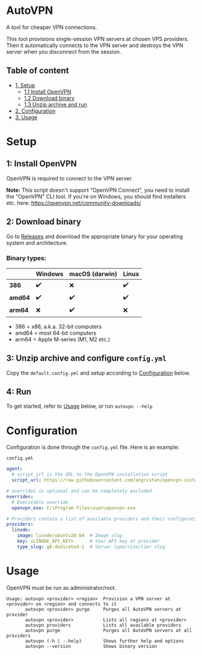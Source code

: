 # AutoVPN

A tool for cheaper VPN connections.

This tool provisions single-session VPN servers at chosen VPS providers. Then it
automatically connects to the VPN server and destroys the VPN server when you
disconnect from the session.

## Table of content
- [1. Setup](#setup)
    - [1.1 Install OpenVPN](#1-install-openvpn)
    - [1.2 Download binary](#2-download-binary)
    - [1.3 Unzip archive and run](#3-unzip-archive-and-run)
- [2. Configuration](#configuration)
- [3. Usage](#usage)

# Setup

## 1: Install OpenVPN

OpenVPN is required to connect to the VPN server.

**Note:** This script doesn't support "OpenVPN Connect", you need to install
the "OpenVPN" CLI tool.
If you're on Windows, you should find installers etc. here:
https://openvpn.net/community-downloads/

## 2: Download binary

Go to [Releases](https://github.com/Dekamik/autovpn/releases) and download the appropriate binary for your operating
system and architecture.

### Binary types:

|           | Windows | macOS (darwin) | Linux |
|-----------|---------|----------------|-------|
| **386**   | ✔️      | ❌              | ✔️    |
| **amd64** | ✔️      | ✔️             | ✔️    |
| **arm64** | ❌       | ✔️             | ❌     |

* 386 = x86, a.k.a. 32-bit computers
* amd64 = most 64-bit computers
* arm64 = Apple M-series (M1, M2 etc.)

## 3: Unzip archive and configure `config.yml`

Copy the `default.config.yml` and setup according to [Configuration](#configuration) below.

## 4: Run

To get started, refer to [Usage](#usage) below, or run `autovpn --help`

# Configuration

Configuration is done through the `config.yml` file. Here is an example:

`config.yml`
```yaml
agent:
  # script_url is the URL to the OpenVPN installation script
  script_url: https://raw.githubusercontent.com/angristan/openvpn-install/master/openvpn-install.sh

# overrides is optional and can be completely excluded
overrides:
  # Executable override
  openvpn_exe: C:\Program Files\ovpn\openvpn.exe 

# Providers contain a list of available providers and their configurations
providers:
  linode:
    image: linode/ubuntu20.04  # Image slug
    key: <LINODE_API_KEY>      # Your API key at provider
    type_slug: g6-dedicated-2  # Server type/size/tier slug
```

# Usage

OpenVPN must be run as administrator/root.

```
Usage: autovpn <provider> <region>  Provision a VPN server at <provider> on <region> and connects to it
       autovpn <provider> purge     Purges all AutoVPN servers at provider
       autovpn <provider>           Lists all regions at <provider>
       autovpn providers            Lists all available providers
       autovpn purge                Purges all AutoVPN servers at all providers
       autovpn (-h | --help)        Shows further help and options
       autovpn --version            Shows binary version
```
